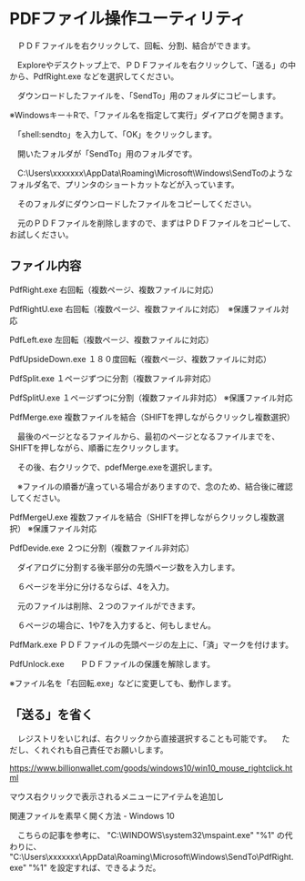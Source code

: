 # PDFファイル操作ユーティリティ

　ＰＤＦファイルを右クリックして、回転、分割、結合ができます。
 
　Exploreやデスクトップ上で、ＰＤＦファイルを右クリックして、「送る」の中から、PdfRight.exe などを選択してください。

　ダウンロードしたファイルを、「SendTo」用のフォルダにコピーします。

※Windowsキー＋Rで、「ファイル名を指定して実行」ダイアログを開きます。

　「shell:sendto」を入力して、「OK」をクリックします。
 
　開いたフォルダが「SendTo」用のフォルダです。

　C:\Users\xxxxxxx\AppData\Roaming\Microsoft\Windows\SendToのようなフォルダ名で、プリンタのショートカットなどが入っています。

　そのフォルダにダウンロードしたファイルをコピーしてください。

　元のＰＤＦファイルを削除しますので、まずはＰＤＦファイルをコピーして、お試しください。

## ファイル内容
PdfRight.exe       右回転（複数ページ、複数ファイルに対応）


PdfRightU.exe      右回転（複数ページ、複数ファイルに対応）　※保護ファイル対応


PdfLeft.exe        左回転（複数ページ、複数ファイルに対応）


PdfUpsideDown.exe  １８０度回転（複数ページ、複数ファイルに対応）


PdfSplit.exe       １ページずつに分割（複数ファイル非対応）


PdfSplitU.exe      １ページずつに分割（複数ファイル非対応） ※保護ファイル対応


PdfMerge.exe       複数ファイルを結合（SHIFTを押しながらクリックし複数選択）

　最後のページとなるファイルから、最初のページとなるファイルまでを、SHIFTを押しながら、順番に左クリックします。

　その後、右クリックで、pdefMerge.exeを選択します。

　※ファイルの順番が違っている場合がありますので、念のため、結合後に確認してください。

PdfMergeU.exe      複数ファイルを結合（SHIFTを押しながらクリックし複数選択） ※保護ファイル対応


PdfDevide.exe      ２つに分割（複数ファイル非対応）

　ダイアログに分割する後半部分の先頭ページ数を入力します。

　６ページを半分に分けるならば、4を入力。

　元のファイルは削除、２つのファイルができます。

　６ページの場合に、1や7を入力すると、何もしません。


PdfMark.exe       ＰＤＦファイルの先頭ページの左上に、「済」マークを付けます。


PdfUnlock.exe　　ＰＤＦファイルの保護を解除します。


※ファイル名を「右回転.exe」などに変更しても、動作します。

 ## 「送る」を省く 
　レジストリをいじれば、右クリックから直接選択することも可能です。
　ただし、くれぐれも自己責任でお願いします。

https://www.billionwallet.com/goods/windows10/win10_mouse_rightclick.html

マウス右クリックで表示されるメニューにアイテムを追加し

関連ファイルを素早く開く方法 - Windows 10

　こちらの記事を参考に、
"C:\WINDOWS\system32\mspaint.exe" "%1"
の代わりに、
"C:\Users\xxxxxxx\AppData\Roaming\Microsoft\Windows\SendTo\PdfRight.exe" "%1"
を設定すれば、できるようだ。
